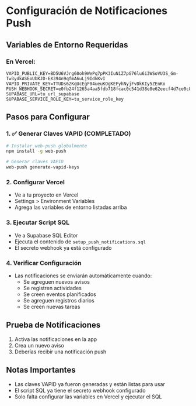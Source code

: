 # Configuración de Notificaciones Push

## Variables de Entorno Requeridas

### En Vercel:
```env
VAPID_PUBLIC_KEY=BD5U6VJrg60oh9WePq7pPK3IuN1Z7pG76lu6i3WSoVU3S_Gm-Tw3ydkASEoUbKJD-EX394n9qfmA6uLj9IdkKvI
VAPID_PRIVATE_KEY=TTUDs62KqUcEgF04ueuKOgKEFyhNyjFvDkKIy5ZEnKo
PUSH_WEBHOOK_SECRET=e0fb24f1265a4aa5fdb718fcac0c541d38e8e62eecf4d7ce0c85b75aed3c78c8
SUPABASE_URL=tu_url_supabase
SUPABASE_SERVICE_ROLE_KEY=tu_service_role_key
```

## Pasos para Configurar

### 1. ✅ Generar Claves VAPID (COMPLETADO)
```bash
# Instalar web-push globalmente
npm install -g web-push

# Generar claves VAPID
web-push generate-vapid-keys
```

### 2. Configurar Vercel
- Ve a tu proyecto en Vercel
- Settings > Environment Variables
- Agrega las variables de entorno listadas arriba

### 3. Ejecutar Script SQL
- Ve a Supabase SQL Editor
- Ejecuta el contenido de `setup_push_notifications.sql`
- El secreto webhook ya está configurado

### 4. Verificar Configuración
- Las notificaciones se enviarán automáticamente cuando:
  - Se agreguen nuevos avisos
  - Se registren actividades
  - Se creen eventos planificados
  - Se agreguen registros diarios
  - Se creen nuevas tareas

## Prueba de Notificaciones

1. Activa las notificaciones en la app
2. Crea un nuevo aviso
3. Deberías recibir una notificación push

## Notas Importantes

- Las claves VAPID ya fueron generadas y están listas para usar
- El script SQL ya tiene el secreto webhook configurado
- Solo falta configurar las variables en Vercel y ejecutar el SQL
